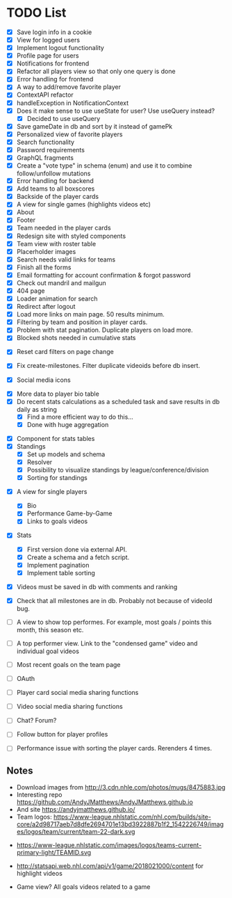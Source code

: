 # TODO List

- [x] Save login info in a cookie
- [x] View for logged users
- [x] Implement logout functionality
- [x] Profile page for users
- [x] Notifications for frontend
- [x] Refactor all players view so that only one query is done
- [x] Error handling for frontend
- [x] A way to add/remove favorite player
- [x] ContextAPI refactor
- [x] handleException in NotificationContext
- [x] Does it make sense to use useState for user? Use useQuery instead?
  - [x] Decided to use useQuery
- [x] Save gameDate in db and sort by it instead of gamePk
- [x] Personalized view of favorite players
- [x] Search functionality
- [x] Password requirements
- [x] GraphQL fragments
- [x] Create a "vote type" in schema (enum) and use it to combine follow/unfollow mutations
- [x] Error handling for backend
- [x] Add teams to all boxscores
- [x] Backside of the player cards
- [x] A view for single games (highlights videos etc)
- [x] About
- [x] Footer
- [x] Team needed in the player cards
- [x] Redesign site with styled components
- [x] Team view with roster table
- [x] Placerholder images
- [x] Search needs valid links for teams
- [x] Finish all the forms
- [x] Email formatting for account confirmation & forgot password
- [x] Check out mandril and mailgun
- [x] 404 page
- [x] Loader animation for search
- [x] Redirect after logout
- [x] Load more links on main page. 50 results minimum.
- [x] Filtering by team and position in player cards.
- [x] Problem with stat pagination. Duplicate players on load more.
- [x] Blocked shots needed in cumulative stats

* [x] Reset card filters on page change

* [x] Fix create-milestones. Filter duplicate videoids before db insert.

* [x] Social media icons

- [x] More data to player bio table
- [x] Do recent stats calculations as a scheduled task and save results in db daily as string
  - [x] Find a more efficient way to do this...
  - [x] Done with huge aggregation

* [x] Component for stats tables
* [x] Standings
  - [x] Set up models and schema
  - [x] Resolver
  - [x] Possibility to visualize standings by league/conference/division
  - [x] Sorting for standings

- [x] A view for single players

  - [x] Bio
  - [x] Performance Game-by-Game
  - [x] Links to goals videos

- [x] Stats
  - [x] First version done via external API.
  - [x] Create a schema and a fetch script.
  - [x] Implement pagination
  - [x] Implement table sorting

* [x] Videos must be saved in db with comments and ranking
* [x] Check that all milestones are in db. Probably not because of videoId bug.

* [ ] A view to show top performes. For example, most goals / points this month, this season etc.
* [ ] A top performer view. Link to the "condensed game" video and individual goal videos
* [ ] Most recent goals on the team page
* [ ] OAuth
* [ ] Player card social media sharing functions
* [ ] Video social media sharing functions
* [ ] Chat? Forum?
* [ ] Follow button for player profiles
* [ ] Performance issue with sorting the player cards. Rerenders 4 times.

## Notes

- Download images from http://3.cdn.nhle.com/photos/mugs/8475883.jpg
- Interesting repo https://github.com/AndyJMatthews/AndyJMatthews.github.io
- And site https://andyjmatthews.github.io/
- Team logos: https://www-league.nhlstatic.com/nhl.com/builds/site-core/a2d98717aeb7d8dfe2694701e13bd3922887b1f2_1542226749/images/logos/team/current/team-22-dark.svg

* https://www-league.nhlstatic.com/images/logos/teams-current-primary-light/TEAMID.svg

- http://statsapi.web.nhl.com/api/v1/game/2018021000/content for highlight videos

* Game view? All goals videos related to a game
